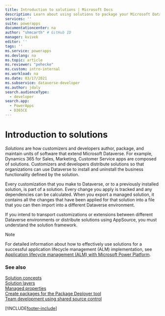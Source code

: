 ```yaml
---
title: Introduction to solutions | Microsoft Docs
description: Learn about using solutions to package your Microsoft Dataverse customizations.
services: ''
suite: powerapps
documentationcenter: na
author: "shmcarth" # GitHub ID
manager: kvivek
editor: ''
tags: ''
ms.service: powerapps
ms.devlang: na
ms.topic: article
ms.reviewer: "pehecke"
ms.custom: intro-internal
ms.workload: na
ms.date: 03/17/2021
ms.subservice: dataverse-developer
ms.author: jdaly
search.audienceType: 
  - developer
search.app: 
  - PowerApps
  - D365CE
---
```


# Introduction to solutions

*Solutions* are how customizers and developers author, package, and maintain units of software that extend Microsoft Dataverse. For example, Dynamics 365 for Sales, Marketing, Customer Service apps are composed of solutions. Customizers and developers distribute solutions so that organizations can use Dataverse to install and uninstall the business functionality defined by the solution.

Every customization that you make to Dataverse, or to a previously installed solution, is part of a solution. Every change you apply is tracked and any dependencies can be calculated. When you export a managed solution, it contains all the changes that have been applied for that solution into a file that you can then import into a different Dataverse environment.

If you intend to transport customizations or extensions between different Dataverse environments or distribute solutions using AppSource, you must understand the solution framework.

> [!NOTE]
> For detailed information about how to effectively use solutions for a successful application lifecycle management (ALM) implementation, see [Application lifecycle management (ALM) with Microsoft Power Platform](/power-platform/alm).

### See also

[Solution concepts](/power-platform/alm/solution-concepts-alm)  
[Solution layers](/power-platform/alm/solution-layers-alm)  
[Managed properties](/power-platform/alm/managed-properties-alm)  
[Create packages for the Package Deployer tool](/power-platform/alm/package-deployer-tool)  
[Team development using shared source control](/power-platform/alm/basics-alm#team-development-using-shared-source-control)


[!INCLUDE[footer-include](../../includes/footer-banner.md)]